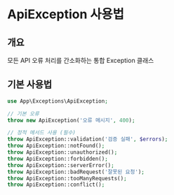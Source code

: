 # ApiException 사용법

## 개요
모든 API 오류 처리를 간소화하는 통합 Exception 클래스

## 기본 사용법

```php
use App\Exceptions\ApiException;

// 기본 오류
throw new ApiException('오류 메시지', 400);

// 정적 메서드 사용 (필수)
throw ApiException::validation('검증 실패', $errors);
throw ApiException::notFound();
throw ApiException::unauthorized();
throw ApiException::forbidden();
throw ApiException::serverError();
throw ApiException::badRequest('잘못된 요청');
throw ApiException::tooManyRequests();
throw ApiException::conflict();
```
